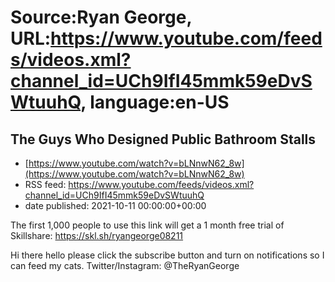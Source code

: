 # Source:Ryan George, URL:https://www.youtube.com/feeds/videos.xml?channel_id=UCh9IfI45mmk59eDvSWtuuhQ, language:en-US

## The Guys Who Designed Public Bathroom Stalls
 - [https://www.youtube.com/watch?v=bLNnwN62_8w](https://www.youtube.com/watch?v=bLNnwN62_8w)
 - RSS feed: https://www.youtube.com/feeds/videos.xml?channel_id=UCh9IfI45mmk59eDvSWtuuhQ
 - date published: 2021-10-11 00:00:00+00:00

The first 1,000 people to use this link will get a 1 month free trial of Skillshare: https://skl.sh/ryangeorge08211

Hi there hello please click the subscribe button and turn on notifications so I can feed my cats.
Twitter/Instagram: @TheRyanGeorge

